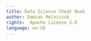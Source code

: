 ```yaml
---
title: Data Science Cheat Book
author: Damian Melniczuk
rights:  Apache License 2.0
language: en-US
...
```

